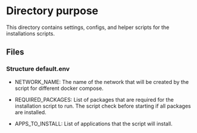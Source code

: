 # Directory purpose

This directory contains settings, configs, and helper scripts for the installations scripts.

## Files

### Structure default.env

* NETWORK_NAME: The name of the network that will be created by the script for different docker compose.

* REQUIRED_PACKAGES: List of packages that are required for the installation script to run. The script check before starting if all packages are installed.

* APPS_TO_INSTALL: List of applications that the script will install. 
